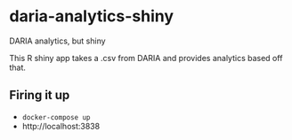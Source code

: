 # daria-analytics-shiny
DARIA analytics, but shiny

This R shiny app takes a .csv from DARIA and provides analytics based off that.

## Firing it up

* `docker-compose up`
* http://localhost:3838
